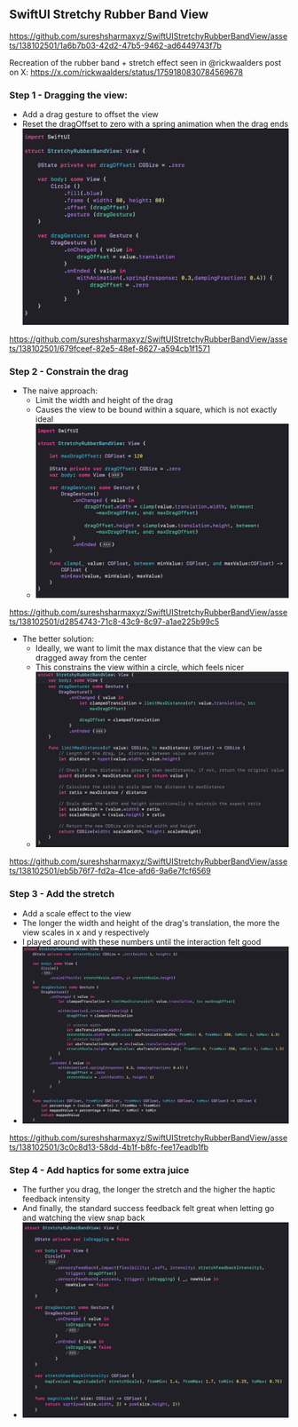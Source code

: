 ## SwiftUI Stretchy Rubber Band View



https://github.com/sureshsharmaxyz/SwiftUIStretchyRubberBandView/assets/138102501/1a6b7b03-42d2-47b5-9462-ad6449743f7b



Recreation of the rubber band + stretch effect seen in @rickwaalders post on X: 
https://x.com/rickwaalders/status/1759180830784569678

### Step 1 - Dragging the view:
- Add a drag gesture to offset the view
- Reset the dragOffset to zero with a spring animation when the drag ends
![step one code](assets/step-1-1.png)


https://github.com/sureshsharmaxyz/SwiftUIStretchyRubberBandView/assets/138102501/679fceef-82e5-48ef-8627-a594cb1f1571



### Step 2 - Constrain the drag
- The naive approach:
  - Limit the width and height of the drag
  - Causes the view to be bound within a square, which is not exactly ideal
  - ![step two a code](assets/step-2a-1.png)

https://github.com/sureshsharmaxyz/SwiftUIStretchyRubberBandView/assets/138102501/d2854743-71c8-43c9-8c97-a1ae225b99c5



- The better solution:
    - Ideally, we want to limit the max distance that the view can be dragged away from the center
    - This constrains the view within a circle, which feels nicer
    - ![step two b code](assets/step-2b-1.png)


https://github.com/sureshsharmaxyz/SwiftUIStretchyRubberBandView/assets/138102501/eb5b76f7-fd2a-41ce-afd6-9a6e7fcf6569



### Step 3 - Add the stretch
- Add a scale effect to the view
- The longer the width and height of the drag's translation, the more the view scales in x and y respectively
- I played around with these numbers until the interaction felt good
- ![step three code](assets/step-3-1.png)


https://github.com/sureshsharmaxyz/SwiftUIStretchyRubberBandView/assets/138102501/3c0c8d13-58dd-4b1f-b8fc-fee17eadb1fb



### Step 4 - Add haptics for some extra juice
- The further you drag, the longer the stretch and the higher the haptic feedback intensity
- And finally, the standard success feedback felt great when letting go and watching the view snap back
- ![step four code](assets/step-4-1.png)
